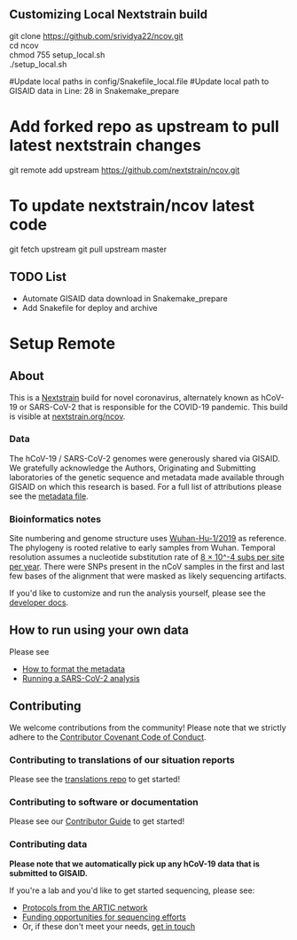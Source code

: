 ## Customizing Local Nextstrain build

git clone https://github.com/srividya22/ncov.git </br>
cd ncov </br>
chmod 755 setup_local.sh </br>
./setup_local.sh </br>

#Update local paths in config/Snakefile_local.file 
#Update local path to GISAID data in Line: 28 in Snakemake_prepare

# Add forked repo as upstream to pull latest nextstrain changes
git remote add upstream https://github.com/nextstrain/ncov.git</br>

# To update nextstrain/ncov latest code
git fetch upstream
git pull upstream master 

## TODO List
- Automate GISAID data download in Snakemake_prepare
- Add Snakefile for deploy and archive 

# Setup Remote 

## About  

This is a [Nextstrain](https://nextstrain.org) build for novel coronavirus, alternately known as hCoV-19 or SARS-CoV-2 that is responsible for the COVID-19 pandemic. This build is visible at [nextstrain.org/ncov](https://nextstrain.org/ncov).

### Data

The hCoV-19 / SARS-CoV-2 genomes were generously shared via GISAID. We gratefully acknowledge the Authors, Originating and Submitting laboratories of the genetic sequence and metadata made available through GISAID on which this research is based. For a full list of attributions please see the [metadata file](data/metadata.tsv).

### Bioinformatics notes

Site numbering and genome structure uses [Wuhan-Hu-1/2019](https://www.ncbi.nlm.nih.gov/nuccore/MN908947) as reference. The phylogeny is rooted relative to early samples from Wuhan. Temporal resolution assumes a nucleotide substitution rate of [8 &times; 10^-4 subs per site per year](http://virological.org/t/phylodynamic-analysis-176-genomes-6-mar-2020/356). There were SNPs present in the nCoV samples in the first and last few bases of the alignment that were masked as likely sequencing artifacts.

If you'd like to customize and run the analysis yourself, please see the [developer docs](./DEV_DOCS.md).

## How to run using your own data

Please see
- [How to format the metadata](./docs/metadata.md)
- [Running a SARS-CoV-2 analysis](./docs/running.md)


## Contributing

We welcome contributions from the community! Please note that we strictly adhere to the [Contributor Covenant Code of Conduct](https://github.com/nextstrain/.github/blob/master/CODE_OF_CONDUCT.md).

### Contributing to translations of our situation reports  
Please see the [translations repo](https://github.com/nextstrain/translations) to get started!

### Contributing to software or documentation   
Please see our [Contributor Guide](https://github.com/nextstrain/.github/blob/master/CONTRIBUTING.md) to get started!

### Contributing data  
**Please note that we automatically pick up any hCoV-19 data that is submitted to GISAID.**  

If you're a lab and you'd like to get started sequencing, please see:  
* [Protocols from the ARTIC network](https://www.protocols.io/groups/artic/publications)  
* [Funding opportunities for sequencing efforts](https://twitter.com/firefoxx66/status/1242147905768751106)  
* Or, if these don't meet your needs, [get in touch](mailto:hello@nextstrain.org)  
